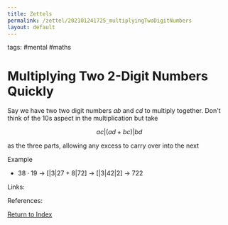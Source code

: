 ```yaml
---
title: Zettels
permalink: /zettel/202101241725_multiplyingTwoDigitNumbers
layout: default
---
```

tags: #mental #maths

# Multiplying Two 2-Digit Numbers Quickly

Say we have two two digit numbers $ab$ and $cd$ to multiply together. Don't think of the 10s aspect in the multiplication but take 

$$
ac | (ad + bc) | bd 
$$

as the three parts, allowing any excess to carry over into the next

Example

- $38 \cdot 19$ -> $\big[ |3|27+8|72 \big]$ -> $\big[ |3|42|2 \big]$ -> $722$

Links: 

References: 

[Return to Index](index)